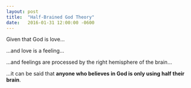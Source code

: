 ```yaml
---
layout: post
title:  "Half-Brained God Theory"
date:   2016-01-31 12:00:00 -0600
---
```

Given that God is love...

...and love is a feeling...

...and feelings are processed by the right hemisphere of the brain...

...it can be said that <strong>anyone who believes in God is only using half their brain</strong>.
